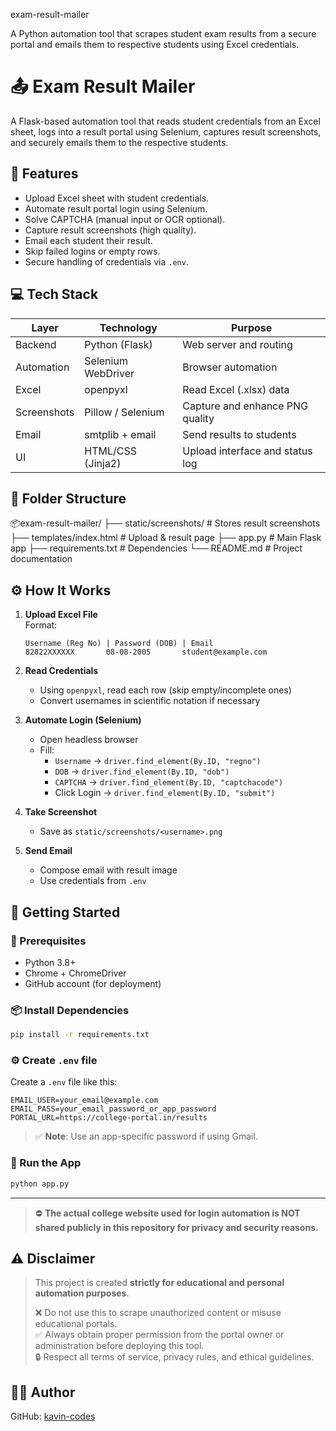  exam-result-mailer

A Python automation tool that scrapes student exam results from a secure portal and emails them to respective students using Excel credentials.

  
# 📤 Exam Result Mailer

A Flask-based automation tool that reads student credentials from an Excel sheet, logs into a result portal using Selenium, captures result screenshots, and securely emails them to the respective students.



## 📌 Features

- Upload Excel sheet with student credentials.
- Automate result portal login using Selenium.
- Solve CAPTCHA (manual input or OCR optional).
- Capture result screenshots (high quality).
- Email each student their result.
- Skip failed logins or empty rows.
- Secure handling of credentials via `.env`.



## 💻 Tech Stack

| Layer       | Technology         | Purpose                          |
|-------------|---------------------|----------------------------------|
| Backend     | Python (Flask)      | Web server and routing           |
| Automation  | Selenium WebDriver  | Browser automation               |
| Excel       | openpyxl            | Read Excel (.xlsx) data          |
| Screenshots | Pillow / Selenium   | Capture and enhance PNG quality |
| Email       | smtplib + email     | Send results to students         |
| UI          | HTML/CSS (Jinja2)   | Upload interface and status log |



## 📁 Folder Structure


📦exam-result-mailer/
├── static/screenshots/     # Stores result screenshots
├── templates/index.html    # Upload & result page
├── app.py                  # Main Flask app
├── requirements.txt        # Dependencies
└── README.md               # Project documentation

## ⚙️ How It Works

1. **Upload Excel File**  
   Format:
   ```plaintext
   Username (Reg No) | Password (DOB) | Email
   82822XXXXXX       08-08-2005       student@example.com
   ```

2. **Read Credentials**  
   - Using `openpyxl`, read each row (skip empty/incomplete ones)
   - Convert usernames in scientific notation if necessary

3. **Automate Login (Selenium)**  
   - Open headless browser
   - Fill:
     - `Username` → `driver.find_element(By.ID, "regno")`
     - `DOB` → `driver.find_element(By.ID, "dob")`
     - `CAPTCHA` → `driver.find_element(By.ID, "captchacode")`
     - Click Login → `driver.find_element(By.ID, "submit")`

4. **Take Screenshot**  
   - Save as `static/screenshots/<username>.png`

5. **Send Email**  
   - Compose email with result image
   - Use credentials from `.env`



## 🧪 Getting Started

### 🔧 Prerequisites

- Python 3.8+
- Chrome + ChromeDriver
- GitHub account (for deployment)

### 📦 Install Dependencies

```bash
pip install -r requirements.txt
```

### ⚙️ Create `.env` file

Create a `.env` file like this:

```env
EMAIL_USER=your_email@example.com
EMAIL_PASS=your_email_password_or_app_password
PORTAL_URL=https://college-portal.in/results
```

> ✅ **Note**: Use an app-specific password if using Gmail.

### 🚀 Run the App

```bash
python app.py
```

---

> ⛔ **The actual college website used for login automation is NOT shared publicly in this repository for privacy and security reasons.**


## ⚠️ Disclaimer

> This project is created **strictly for educational and personal automation purposes**.
>
> ❌ Do not use this to scrape unauthorized content or misuse educational portals.  
> ✅ Always obtain proper permission from the portal owner or administration before deploying this tool.  
> 🔒 Respect all terms of service, privacy rules, and ethical guidelines.

## 👨‍💻 Author
 
GitHub: [kavin-codes](https://github.com/kavin-codes)
